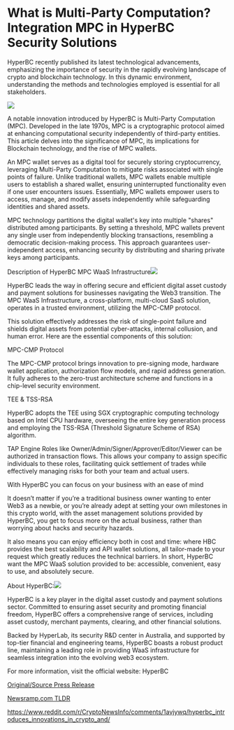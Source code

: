 # What is Multi-Party Computation? Integration MPC in HyperBC Security Solutions

HyperBC recently published its latest technological advancements, emphasizing the importance of security in the rapidly evolving landscape of crypto and blockchain technology. In this dynamic environment, understanding the methods and technologies employed is essential for all stakeholders.

![](https://api.blockchainwire.io/uploads/Proleoio/editor_image/ed26c4f2-afcb-4089-9a42-6b8fe4f31f4e.png)

A notable innovation introduced by HyperBC is Multi-Party Computation (MPC). Developed in the late 1970s, MPC is a cryptographic protocol aimed at enhancing computational security independently of third-party entities. This article delves into the significance of MPC, its implications for Blockchain technology, and the rise of MPC wallets.

An MPC wallet serves as a digital tool for securely storing cryptocurrency, leveraging Multi-Party Computation to mitigate risks associated with single points of failure. Unlike traditional wallets, MPC wallets enable multiple users to establish a shared wallet, ensuring uninterrupted functionality even if one user encounters issues. Essentially, MPC wallets empower users to access, manage, and modify assets independently while safeguarding identities and shared assets.

MPC technology partitions the digital wallet's key into multiple "shares" distributed among participants. By setting a threshold, MPC wallets prevent any single user from independently blocking transactions, resembling a democratic decision-making process. This approach guarantees user-independent access, enhancing security by distributing and sharing private keys among participants.

Description of HyperBC MPC WaaS Infrastructure![](https://api.blockchainwire.io/uploads/Proleoio/editor_image/0ee32cc4-fecb-46d0-9f71-cb31a1966a81.png)

HyperBC leads the way in offering secure and efficient digital asset custody and payment solutions for businesses navigating the Web3 transition. The MPC WaaS Infrastructure, a cross-platform, multi-cloud SaaS solution, operates in a trusted environment, utilizing the MPC-CMP protocol.

This solution effectively addresses the risk of single-point failure and shields digital assets from potential cyber-attacks, internal collusion, and human error. Here are the essential components of this solution:

MPC-CMP Protocol

The MPC-CMP protocol brings innovation to pre-signing mode, hardware wallet application, authorization flow models, and rapid address generation. It fully adheres to the zero-trust architecture scheme and functions in a chip-level security environment.

TEE & TSS-RSA

HyperBC adopts the TEE using SGX cryptographic computing technology based on Intel CPU hardware, overseeing the entire key generation process and employing the TSS-RSA (Threshold Signature Scheme of RSA) algorithm.

TAP Engine Roles like Owner/Admin/Signer/Approver/Editor/Viewer can be authorized in transaction flows. This allows your company to assign specific individuals to these roles, facilitating quick settlement of trades while effectively managing risks for both your team and actual users.

With HyperBC you can focus on your business with an ease of mind

It doesn’t matter if you’re a traditional business owner wanting to enter Web3 as a newbie, or you’re already adept at setting your own milestones in this crypto world, with the asset management solutions provided by HyperBC, you get to focus more on the actual business, rather than worrying about hacks and security hazards.

It also means you can enjoy efficiency both in cost and time: where HBC provides the best scalability and API wallet solutions, all tailor-made to your request which greatly reduces the technical barriers. In short, HyperBC want the MPC WaaS solution provided to be: accessible, convenient, easy to use, and absolutely secure.

About HyperBC:![](https://api.blockchainwire.io/uploads/Proleoio/editor_image/83a839ae-beec-424e-94b7-be7e0d49e195.png)

HyperBC is a key player in the digital asset custody and payment solutions sector. Committed to ensuring asset security and promoting financial freedom, HyperBC offers a comprehensive range of services, including asset custody, merchant payments, clearing, and other financial solutions.

Backed by HyperLab, its security R&D center in Australia, and supported by top-tier financial and engineering teams, HyperBC boasts a robust product line, maintaining a leading role in providing WaaS infrastructure for seamless integration into the evolving web3 ecosystem.

For more information, visit the official website: HyperBC 

[Original/Source Press Release](https://blockchainwire.io/press-release/what-is-multi-party-computation-integration-mpc-in-hyperbc-security-solutions-)
                    

[Newsramp.com TLDR](None) 

https://www.reddit.com/r/CryptoNewsInfo/comments/1avjywq/hyperbc_introduces_innovations_in_crypto_and/